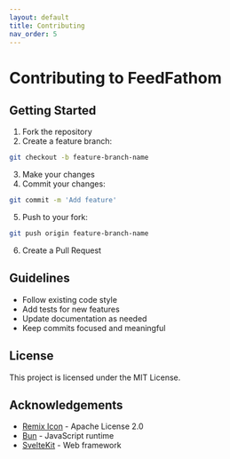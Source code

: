 ```yaml
---
layout: default
title: Contributing
nav_order: 5
---
```


# Contributing to FeedFathom

## Getting Started

1. Fork the repository
2. Create a feature branch:
```bash
git checkout -b feature-branch-name
```

3. Make your changes
4. Commit your changes:
```bash
git commit -m 'Add feature'
```

5. Push to your fork:
```bash
git push origin feature-branch-name
```

6. Create a Pull Request

## Guidelines

- Follow existing code style
- Add tests for new features
- Update documentation as needed
- Keep commits focused and meaningful

## License

This project is licensed under the MIT License.

## Acknowledgements

- [Remix Icon](https://remixicon.com/) - Apache License 2.0
- [Bun](https://bun.sh) - JavaScript runtime
- [SvelteKit](https://kit.svelte.dev/) - Web framework 